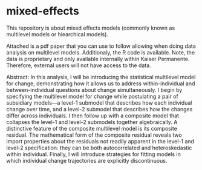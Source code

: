 # mixed-effects
This repository is about mixed effects models (commonly known as multilevel models or hiearchical models).

Attached is a pdf paper that you can use to follow allowing when doing data analysis on multilevel models. Additionaly, the R code is available. Note, the data is proprietary and only available internally within Kaiser Permanente. Therefore, external users will not have access to the data.

Abstract:
In this analysis, I will be introducing the statistical multilevel model for change, demonstrating how it allows us to address within-individual and between-individual questions about change simultaneously. I begin by specifying the multilevel model for change while postulating a pair of subsidiary models—a level-1 submodel that describes how each individual change over time, and a level-2 submodel that describes how the changes differ across individuals. I then follow up with a composite model that collapses the level-1 and level-2 submodels together algebraically. A distinctive feature of the composite multilevel model is its composite residual. The mathematical form of the composite residual reveals two import properties about the residuals not readily apparent in the level-1 and level-2 specification: they can be both autocorrelated and heteroskedastic within individual. Finally, I will introduce strategies for fitting models in which individual change trajectories are explicitly discontinuous. 
